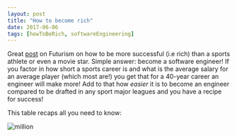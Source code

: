 ```yaml
---
layout: post
title: "How to become rich"
date: 2017-06-06
tags: [howToBeRich, softwareEngineering]
---
```


Great [post](https://futurism.com/if-you-want-to-change-the-future-become-a-software-engineer/) on Futurism on how to be more successful (i.e rich) than a sports athlete or even a movie star. Simple answer: become a software engineer! If you factor in how short a sports career is and what is the average salary for an average player (which most are!) you get that for a 40-year career an engineer will make more! Add to that how *easier* it is to become an engineer compared to be drafted in any sport major leagues and you have a recipe for success!

This table recaps all you need to know:

![million](https://futurism.com/wp-content/uploads/2017/02/Paysa-Engineering-100616-3-1.jpg)